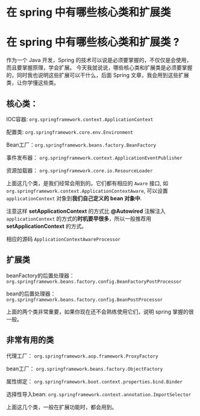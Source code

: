 # 在 spring 中有哪些核心类和扩展类



# 在 spring 中有哪些核心类和扩展类 ?

作为一个 Java 开发，Spring 的技术可以说是必须要掌握的，不仅仅是会使用，而且要掌握原理，学会扩展。
今天我就说说，哪些核心类和扩展类是必须要掌握的，同时我也说明这些扩展可以干什么，后面 Spring 文章，我会用到这些扩展类，让你学懂这些类。


## 核心类：

IOC容器:  `org.springframework.context.ApplicationContext`

配置类: `org.springframework.core.env.Environment`

Bean工厂：`org.springframework.beans.factory.BeanFactory`

事件发布器： `org.springframework.context.ApplicationEventPublisher`

资源加载器： `org.springframework.core.io.ResourceLoader`

上面这几个类，是我们经常会用到的。它们都有相应的 `Aware` 接口, 如 `org.springframework.context.ApplicationContextAware`, 可以设置 `applicationContext` 对象到**我们自己定义的 bean 对象中**.

注意这样 **setApplicationContext** 的方式比 **@Autowired** 注解注入 `applicationContext` 的方式的**时机要早很多**，所以一般推荐用 **setApplicationContext** 的方式。

相应的源码 `ApplicationContextAwareProcessor`


## 扩展类

beanFactory的后置处理器： `org.springframework.beans.factory.config.BeanFactoryPostProcessor`

bean的后置处理器： `org.springframework.beans.factory.config.BeanPostProcessor`

上面的两个类非常重要，如果你现在还不会熟练使用它们，说明 spring 掌握的很一般。

## 非常有用的类

代理工厂： `org.springframework.aop.framework.ProxyFactory`

bean工厂： `org.springframework.beans.factory.ObjectFactory`

属性绑定： `org.springframework.boot.context.properties.bind.Binder`

选择性导入bean: `org.springframework.context.annotation.ImportSelector`

上面这几个类，一般在扩展功能时，都会用到。

